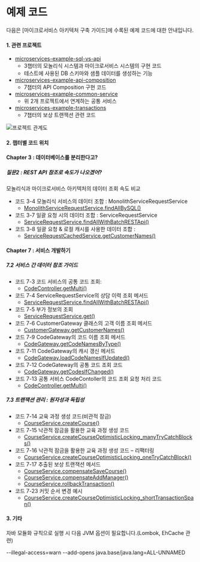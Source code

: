 # 예제 코드
다음은 [마이크로서비스 아키텍처 구축 가이드]에 수록된 예제 코드에 대한 안내입니다.

#### 1. 관련 프로젝트
*	[microservices-example-sql-vs-api](https://github.com/wharup/microservices-example-sql-vs-api/tree/main)
    - 3챕터의 모놀리식 시스템과 마이크로서비스 시스템의 구현 코드
    - 테스트에 사용된 DB 스키마와 샘플 데이터를 생성하는 기능
*	[microservices-example-api-composition](https://github.com/wharup/microservices-example-api-composition/tree/main)
    - 7챕터의 API Composition 구현 코드
*	[microservices-example-common-service](https://github.com/wharup/microservices-example-common-service/tree/main)
    - 위 2개 프로젝트에서 연계하는 공통 서비스
*	[microservices-example-transactions](https://github.com/wharup/microservices-example-transactions)
    - 7챕터의 보상 트랜잭션 관련 코드

![프로젝트 관계도](https://github.com/wharup/book-examples/blob/main/%EA%B4%80%EA%B3%84%EB%8F%84.png "title") 


#### 2. 챕터별 코드 위치

#### Chapter 3 : 데이터베이스를 분리한다고?
##### 질문2 : REST API 참조로 속도가 나오겠어?
모놀리식과 마이크로서비스 아키텍처의 데이터 조회 속도 비교
*   코드 3-4 모놀리식 서비스의 데이터 조합 : MonolithServiceRequestService
    - [MonolithServiceRequestService.findAllBySQL()](https://github.com/wharup/microservices-example-sql-vs-api/blob/557390dcca7514f65a110007a94e94f064982e77/src/main/java/microservices/examples/service/MonolithServiceRequestService.java#L23)
*   코드 3-7 일괄 요청 시의 데이터 조합 : ServiceRequestService
    - [ServiceRequestService.findAllWithBatchRESTApi()](https://github.com/wharup/microservices-example-sql-vs-api/blob/557390dcca7514f65a110007a94e94f064982e77/src/main/java/microservices/examples/service/ServiceRequestService.java#L88)
*   코드 3-8 일괄 요청 & 로컬 캐시를 사용한 데이터 조합 :
    - [ServiceRequestCachedService.getCustomerNames()](https://github.com/wharup/microservices-example-sql-vs-api/blob/557390dcca7514f65a110007a94e94f064982e77/src/main/java/microservices/examples/service/ServiceRequestCachedService.java#L121)

#### Chapter 7 : 서비스 개발하기	
##### 7.2 서비스 간 데이터 참조 가이드
*   코드 7-3 코드 서비스의 공통 코드 조회:
    - [CodeController.getMulti()](https://github.com/wharup/microservices-example-common-service/blob/f950beb39ec104093d4b87bbee99fb42ac04a0de/src/main/java/microservices/examples/common/CodeController.java#L31)
*   코드 7-4 ServiceRequestService의 상담 이력 조회 메서드
    - [ServiceRequestService.findAllWithBatchRESTApi()](https://github.com/wharup/microservices-example-api-composition/blob/26dc2de7081ef9b6c14d8e3e7bf9d45c32f7fc58/src/main/java/microservices/examples/service/ServiceRequestService.java#L67)
*   코드 7-5 부가 정보의 조회
    - [ServiceRequestService.get()](https://github.com/wharup/microservices-example-api-composition/blob/c5dedc12817f9667a009eca2f088de527bceeab5/src/main/java/microservices/examples/service/ServiceRequestService.java#L360)
*   코드 7-6 CustomerGateway 클래스의 고객 이름 조회 메서드
    - [CustomerGateway.getCustomerNames()](https://github.com/wharup/microservices-example-api-composition/blob/c5dedc12817f9667a009eca2f088de527bceeab5/src/main/java/microservices/examples/gateway/CustomerGateway.java#L66)
*   코드 7-9 CodeGateway의 코드 이름 조회 메서드
    - [CodeGateway.getCodeNamesByType()](https://github.com/wharup/microservices-example-api-composition/blob/c5dedc12817f9667a009eca2f088de527bceeab5/src/main/java/microservices/examples/gateway/CodeGateway.java#L134)
*   코드 7-11 CodeGateway의 캐시 갱신 메서드
    - [CodeGateway.loadCodeNamesIfUpdated()](https://github.com/wharup/microservices-example-api-composition/blob/c5dedc12817f9667a009eca2f088de527bceeab5/src/main/java/microservices/examples/gateway/CodeGateway.java#L50)
*   코드 7-12 CodeGateway의 공통 코드 조회 코드
    - [CodeGateway.getCodesIfChanged()](https://github.com/wharup/microservices-example-api-composition/blob/c5dedc12817f9667a009eca2f088de527bceeab5/src/main/java/microservices/examples/gateway/CodeGateway.java#L95)
*   코드 7-13 공통 서비스 CodeContoller의 코드 조회 요청 처리 코드
    - [CodeController.getMulti()](https://github.com/wharup/microservices-example-common-service/blob/f950beb39ec104093d4b87bbee99fb42ac04a0de/src/main/java/microservices/examples/common/CodeController.java#L31)


##### 7.3 트랜잭션 관리 : 원자성과 독립성

*   코드 7-14 교육 과정 생성 코드(비관적 잠금)
    - [CourseService.createCourse()](https://github.com/wharup/microservices-example-transactions/blob/0cf070bfb7736265e336cec79fb7355a80378475/src/main/java/microservices/examples/tx/course/CourseService.java#L52)
*   코드 7-15 낙관적 잠금을 활용한 교육 과정 생성 코드
    - [CourseService.createCourseOptimisticLocking_manyTryCatchBlocks()](https://github.com/wharup/microservices-example-transactions/blob/0cf070bfb7736265e336cec79fb7355a80378475/src/main/java/microservices/examples/tx/course/CourseService.java#L203)
*   코드 7-16 낙관적 잠금을 활용한 교육 과정 생성 코드 – 리팩터링
    - [CourseService.createCourseOptimisticLocking_oneTryCatchBlock()](https://github.com/wharup/microservices-example-transactions/blob/0cf070bfb7736265e336cec79fb7355a80378475/src/main/java/microservices/examples/tx/course/CourseService.java#L80)
*   코드 7-17 추출된 보상 트랜잭션 메서드
    - [CourseService.compensateSaveCourse()](https://github.com/wharup/microservices-example-transactions/blob/0cf070bfb7736265e336cec79fb7355a80378475/src/main/java/microservices/examples/tx/course/CourseService.java#L178)
    - [CourseService.compensateAddManager()](https://github.com/wharup/microservices-example-transactions/blob/0cf070bfb7736265e336cec79fb7355a80378475/src/main/java/microservices/examples/tx/course/CourseService.java#L186)
    - [CourseService.rollbackTransaction()](https://github.com/wharup/microservices-example-transactions/blob/0cf070bfb7736265e336cec79fb7355a80378475/src/main/java/microservices/examples/tx/course/CourseService.java#L170)
*   코드 7-23 커밋 순서 변경 예시
    - [CourseService.createCourseOptimisticLocking_shortTransactionSpan()](https://github.com/wharup/microservices-example-transactions/blob/0cf070bfb7736265e336cec79fb7355a80378475/src/main/java/microservices/examples/tx/course/CourseService.java#L125)


#### 3. 기타
자바 모듈화 규칙으로 실행 시 다음 JVM 옵션이 필요합니다.(Lombok, EhCache 관련)

--illegal-access=warn --add-opens java.base/java.lang=ALL-UNNAMED

 

